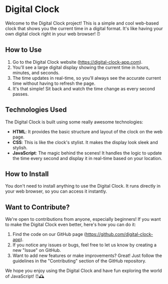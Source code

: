 # Digital Clock

Welcome to the Digital Clock project! This is a simple and cool web-based clock that shows you the current time in a digital format. It's like having your own digital clock right in your web browser! ⏰

## How to Use

1. Go to the Digital Clock website (https://digital-clock-app.com).
2. You'll see a large digital display showing the current time in hours, minutes, and seconds.
3. The time updates in real-time, so you'll always see the accurate current time without having to refresh the page.
4. It's that simple! Sit back and watch the time change as every second passes.

## Technologies Used

The Digital Clock is built using some really awesome technologies:
- **HTML**: It provides the basic structure and layout of the clock on the web page.
- **CSS**: This is like the clock's stylist. It makes the display look sleek and stylish.
- **JavaScript**: The magic behind the scenes! It handles the logic to update the time every second and display it in real-time based on your location.

## How to Install

You don't need to install anything to use the Digital Clock. It runs directly in your web browser, so you can access it instantly.

## Want to Contribute?

We're open to contributions from anyone, especially beginners! If you want to make the Digital Clock even better, here's how you can do it:

1. Find the code on our GitHub page (https://github.com/digital-clock-app).
2. If you notice any issues or bugs, feel free to let us know by creating a new "Issue" on GitHub.
3. Want to add new features or make improvements? Great! Just follow the guidelines in the "Contributing" section of the GitHub repository.

We hope you enjoy using the Digital Clock and have fun exploring the world of JavaScript! ⏰🕰️

